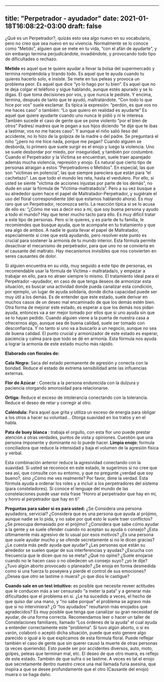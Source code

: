 
---
title: "Perpetrador - ayudador"
date: 2021-01-18T16:08:22-03:00
draft: false
--- 
        

 

 



¿Qué es un Perpetrador?,
 quizás esto sea algo nuevo en su vocabulario, pero no creo que sea nuevo en su
 vivencia. Normalmente se lo conoce como “Metido”, alguien que se mete en tu
 vida, “con el afán de ayudarte”, y sin embargo termina perjudicándote,
 invadiéndote, y provocando todo tipo de dificultades o rechazo.


**Metido**  es
 aquel que te quiere ayudar a llevar la bolsa del supermercado y termina
 rompiéndola y tirando todo. Es aquel que te ayuda cuando tu quieres hacerlo
 solo, e insiste. Se mete en tus peleas y provoca un problema peor.
Es aquel que dice “yo lo hago
 por tu bien”.
Es aquel que no te deja colgar
 el teléfono y sigue hablando, aunque estés apurado y se lo digas.
El que toma decisiones por
 vos, y que nunca le pediste. Y encima, termina, después de tanto que te ayudó,
 maltratándote. “Con todo lo que hice por vos” suele exclamar.
Es típica la expresión:
 “perdón, es que vos no me haces caso” o también: “Lo que quiero en realidad es
 ayudarte”
Es aquel que quiere ayudarte
 cuando uno nunca le pidió y ni le interesa.
También sucede el caso de
 gente que se pone violento “por el bien de otros”
Padres/ madres que le pegan a
 sus hijos diciendo “te dije que te ibas a lastimar, vos no me haces caso”. Y
 aunque el niño salió ileso del accidente, no lo hizo de la golpiza de la madre
 o del padre. Se preguntará el niño “¿pero no me hice nada, porque me pegan?
Cuando alguien se desborda, lo
 primero que suele surgir es el enojo y luego la violencia. Uno se suele
 desbordar por miedo, por inseguridad, y también por costumbre.
Cuando el Perpetrador y la
 Víctima se encuentran, suele traer aparejado además mucha violencia, represión
 y enojo.
Es natural que cierto tipo de
 personas atraigan a estos “Perpetradores o Metidos”. En especial, las que son
 “víctimas en potencia”, las que siempre pareciera que están para “el
 cachetazo”. Las que todo el mundo les reta, hasta el verdulero.
Por ello, si usted se siente
 “víctima de acciones injustas por parte de los demás”, no dude en usar la
 fórmula de “Victima-maltratado/a”. Pero a su vez busque a su alrededor quien
 hace el papel de Maltratador-Perpetrador, y sugiérale el uso del floral
 correspondiente (del que estamos hablando ahora).
Es muy raro que un
 Perpetrador, reconozca serlo. La reacción típica si se lo acusa de ello es:
 “¿Cómo me vas a decir eso a mí, que soy buena persona y ayudo a todo el mundo?
Hay que tener mucho tacto para
 ello. Es muy difícil tratar a este tipo de personas. Pero si le quieres, y es
 parte de tu familia, le recomiendes que busque ayuda, que te acompañe en tu
 tratamiento y que sea algo de ambos.
A nadie le gusta llevar el
 papel de Maltratador, especialmente si cree que está ayudando, pero resolver
 este punto es crucial para sostener la armonía de tu mundo interior.
Esta fórmula permite
 desactivar el mecanismo de perpetrador, para que uno no se convierta en el
 causante del maltrato. Hay mecanismos invisibles que nos convierten en seres
 causantes de dolor. 
 
Si alguien encuentra en su
 vida, muy seguido a este tipo de personas, es recomendable usar la fórmula de
 Victima – maltratada/o, y empezar a trabajar en ello, para no atraer siempre lo
 mismo.
El tratamiento ideal para el
 Perpetrador –ayudador, en caso de que tenga deseos de armonizar esta situación,
 es buscar una actividad donde pueda canalizar esta condición, por ejemplo, un
 lugar de ayuda solidaria, donde dicha capacidad puede ser muy útil a los demás.
 Es de entender que este estado, suele derivar en muchos casos de un deseo mal
 encaminado de que los demás estén bien.
Otra forma de mejorar este
 estado, es esperar a que los demás nos pidan ayuda, entonces va a ser mejor
 tomado por ellos que si uno ayuda sin que se lo hayan pedido.
Cuando alguien viene a la
 puerta de nuestra casa a ofrecernos algo, aunque sea de buena calidad, suele
 ser tomado con desconfianza. Y no tanto si uno va a buscarlo a un negocio,
 aunque no sea de buena calidad.
El punto crucial y armonizador
 de este estado es esperar, paciencia y calma para que todo se dé en armonía.
Esta fórmula nos ayuda a
 lograr la armonía de este estado mucho más rápido.
 
**Elaborado
 con florales de:**


**Cala Negra:**  Saca
 del estado permanente de agresión y conecta con la bondad. Reduce el estado de
 extrema sensibilidad ante las influencias externas.


**Flor de Azúcar** :
 Conecta a la persona endurecida con la dulzura y paciencia otorgando amorosidad
 para relacionarse.


**Ortiga:** 
 Reduce el exceso de intolerancia conectando con la tolerancia. Reduce el deseo
 de retar y corregir al otro.


**Caléndula:**  Para
 aquel que grita y utiliza un exceso de energía para obligar a los otros a hacer
 su voluntad... Otorga suavidad en los tratos y en el habla.


**Pata de buey blanca** :
 trabaja el orgullo, con esta flor uno puede prestar atención a otras verdades,
 puntos de vista y opiniones. Cuestión que una persona imponente y dominante no
 lo puede hacer.
**Limpia
 enojo:** formula conciliadora que reduce la intensidad y baja el
 volumen de la agresión física y verbal.
 
Esta combinación anterior
 reduce la agresividad conectando con la suavidad.
Si usted se reconoce en este
 estado, le sugerimos si no cree que sea así, que consulte con su entorno, y que
 no pregunte ¿verdad que soy bueno?, sino ¿Cómo me ves realmente? Por favor,
 dime la verdad.
Esta fórmula ayuda a ordenar
 los roles y a incluir a los perpetradores del sistema (para consteladores).
Si conoce el lenguaje del
 mundo de las constelaciones puede usar esta frase “Honro al perpetrador que hay
 en mí, y honro al perpetrador que hay en ti”
 
**Preguntas para
 saber si es para usted:**
¿Se Considera una persona
 ayudadora, servicial?
¿Considera que es una persona
 que ayuda al prójimo, aunque nadie se lo pida, y no sabe por qué esto le suele
 traer conflictos?
¿Se preocupa demasiado por el
 prójimo? ¿Considera que sabe cómo ayudar a la gente y se suele ofender cuando
 no aceptan su ayuda o consejo?
¿Esta últimamente más agresivo
 de lo usual por esos motivos?
¿Es una persona que suele
 ayudar mucho y se ofende secretamente si no le dicen gracias?
¿Le cuesta más pedir ayuda que
 ayudar?
¿Las personas que están su
 alrededor se suelen quejar de sus interferencias y ayudas?
¿Escucha con frecuencia que le
 dicen que no se meta? ¿Qué no opine?
¿Suele enojarse cuando no le
 hacen caso o no obedecen un consejo suyo? ¿yo te dije?
¿Tuvo algún aborto provocado o
 planeado?
¿Se enoja en forma desmedida
 como si una fuerza lo poseyera y pierde el control de sus emociones?
¿Desea que otro se lastime o muera?
 ¿o que dios le castigue?
 


**Cuando sale en un test intuitivo:**  es posible que necesite reveer actitudes
 que le conducen más a ser censurado “a meter la pata” y a generar más
 dificultades que el problema en si.
¿Le ha sucedido a veces, el hecho de que quiso dar una mano, y “no sabe
 porque” el problema se agravo más que si no interviniera? ¿O “los ayudados”
 resultaron más enojados que agradecidos?
Es muy posible que tenga que canalizar su gran necesidad de ayudar, de una
 forma correcta. Recomendamos leer o hacer un taller de Constelaciones familiares,
 llamado “Los órdenes de la ayuda” el cual ayuda a entender correctamente este
 “problema”.
Si tuvo algún aborto, o si es varón, colaboró o aceptó dicha situación,
 puede que esto genere algo parecido o igual a lo que explicamos de esta fórmula
 floral.
Puede reflejar también el caso de gente que sin querer causó la muerte de
 otras personas (a veces queriendo). Esto puede ser por accidentes diversos,
 auto, moto, golpes, peleas que terminan mal, etc.
El deseo de que otro muera, es reflejo de este estado. También de que
 sufra o se lastime.
A veces es tal el enojo que secretamente dentro nuestro crece una mal
 llamada furia asesina, que inspira a que se desee profundamente que el otro
 (Causante del enojo) muera o se haga daño.



